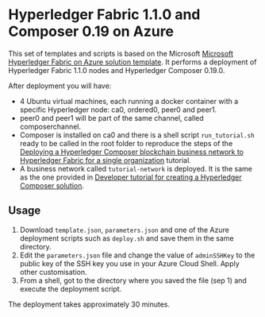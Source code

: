 # Hyperledger Fabric 1.1.0 and Composer 0.19 on Azure

This set of templates and scripts is based on the Microsoft [Microsoft Hyperledger Fabric on Azure solution template](https://azuremarketplace.microsoft.com/en-us/marketplace/apps/microsoft-azure-blockchain.azure-blockchain-hyperledger-fabric). It performs a deployment of Hyperledger Fabric 1.1.0 nodes and Hyperledger Composer 0.19.0.

After deployment you will have:

- 4 Ubuntu virtual machines, each running a docker container with a specific Hyperledger node: ca0, ordered0, peer0 and peer1.
- peer0 and peer1 will be part of the same channel, called composerchannel.
- Composer is installed on ca0 and there is a shell script `run_tutorial.sh` ready to be called in the root folder to reproduce the steps of the [Deploying a Hyperledger Composer blockchain business network to Hyperledger Fabric for a single organization](https://hyperledger.github.io/composer/latest/tutorials/deploy-to-fabric-single-org) tutorial.
- A business network called `tutorial-network` is deployed. It is the same as the one provided in [Developer tutorial for creating a Hyperledger Composer solution](https://hyperledger.github.io/composer/latest/tutorials/developer-tutorial).

## Usage

1. Download `template.json`, `parameters.json` and one of the Azure deployment scripts such as `deploy.sh` and save them in the same directory.
2. Edit the `parameters.json` file and change the value of `adminSSHKey` to the public key of the SSH key you use in your  Azure Cloud Shell. Apply other customisation.
3. From a shell, got to the directory where you saved the file (sep 1) and execute the deployment script.

The deployment takes approximately 30 minutes.
